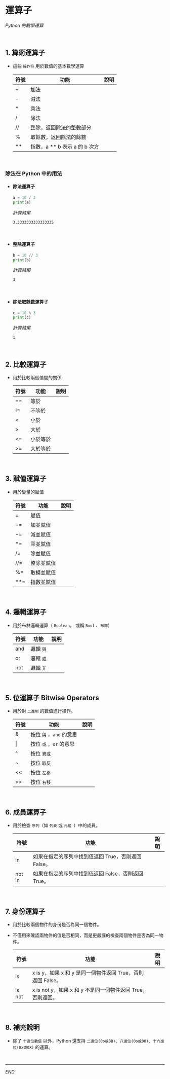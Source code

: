 # 運算子

_Python 的數學運算_

<br>

## 1. 算術運算子

- 這些 `操作符` 用於數值的基本數學運算

    符號  | 功能      |  說明
    -----|-----------|--------
    \+   | 加法
    \-   | 減法
    \*   | 乘法
    /    | 除法
    //   | 整除，返回除法的整數部分
    %    | 取餘數，返回除法的餘數
    **   | 指數，a ** b 表示 a 的 b 次方



</br>

### 除法在 Python 中的用法
 
- #### 除法運算子
    ```python
    a = 10 / 3
    print(a)
    ```
    *計算結果*
    ```bash
    3.3333333333333335
    ```

</br>

- #### 整除運算子
    ```python
    b = 10 // 3
    print(b)
    ```
    *計算結果*
    ```bash
    3
    ```

</br>

- #### 除法取餘數運算子
    ```python
    c = 10 % 3
    print(c)
    ```
    *計算結果*
    ```bash
    1
    ```

</br>

## 2. 比較運算子

- 用於比較兩個值間的關係

    符號 | 功能      |  說明
    ----|-----------|--------
    ==  |  等於
    !=  |  不等於
    <   |  小於
    \>  |  大於
    <=  |  小於等於
    \>= |  大於等於

</br>

## 3. 賦值運算子

- 用於變量的賦值

    符號 | 功能      |  說明
    ----|-----------|--------
    =   |賦值       |
    +=  |加並賦值    | 
    -=  |減並賦值    |
    *=  |乘並賦值    |
    /=  |除並賦值    |
    //= |整除並賦值  |
    %=  |取模並賦值  |
    **= |指數並賦值  |

</br>

## 4. 邏輯運算子

- 用於布林邏輯運算（ `Boolean`， 或稱 `Bool` 、`布爾`）

    符號 | 功能      |  說明
    ----|-----------|--------
    and|邏輯 `與`
    or|邏輯 `或`
    not|邏輯 `非`

</br>

## 5. 位運算子 Bitwise Operators

- 用於對 `二進制` 的數值進行操作。

    符號 | 功能                  |  說明
    ----|-----------------------|--------
    &   |按位 `與` ，`and` 的意思
    \|   |按位 `或` ，`or` 的意思
    ^   |按位 `異或` 
    ~   |按位 `取反` 
    <<  |按位 `左移` 
    \>> |按位 `右移` 

</br>

## 6. 成員運算子

- 用於檢查 `序列`（如 `列表` 或 `元組 `）中的成員。

    符號   | 功能                  |  說明
    ------|-----------------------|--------
    in    |如果在指定的序列中找到值返回 True，否則返回 False。
    not in|如果在指定的序列中找到值返回 False，否則返回 True。

</br>

## 7. 身份運算子

- 用於比較兩個物件的身份是否為同一個物件。

- 不僅用來確認兩物件的值是否相同，而是更嚴謹的檢查兩個物件是否為同一物件。

    符號   | 功能                  |  說明
    ------|-----------------------|--------
    is    |x is y，如果 x 和 y 是同一個物件返回 True，否則返回 False。
    is not|x is not y，如果 x 和 y 不是同一個物件返回 True，否則返回。

</br>

## 8. 補充說明

- 除了 `十進位數值` 以外，Python 還支持 `二進位(0b或0B)`、`八進位(0o或0O)`、`十六進位(0x或0X)` 的運算。

<br>

---

_END_